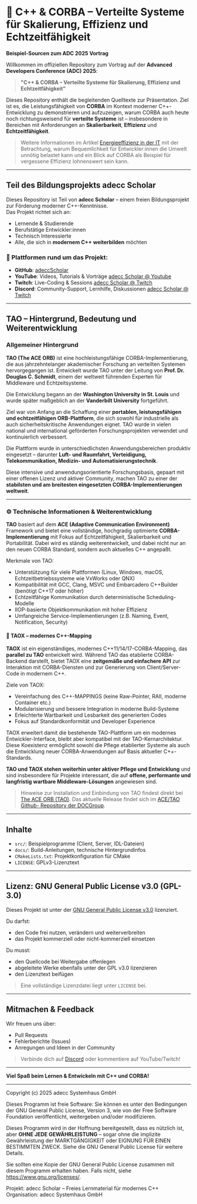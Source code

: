 # 🧠 C++ & CORBA – Verteilte Systeme für Skalierung, Effizienz und Echtzeitfähigkeit
**Beispiel-Sourcen zum ADC 2025 Vortrag**

Willkommen im offiziellen Repository zum Vortrag auf der **Advanced Developers Conference (ADC) 2025**:

> **"C++ & CORBA – Verteilte Systeme für Skalierung, Effizienz und Echtzeitfähigkeit"**

Dieses Repository enthält die begleitenden Quelltexte zur Präsentation. Ziel ist es, die Leistungsfähigkeit von **CORBA** im 
Kontext moderner C++-Entwicklung zu demonstrieren und aufzuzeigen, warum CORBA auch heute noch richtungsweisend 
für **verteilte Systeme** ist – insbesondere in Bereichen mit Anforderungen an **Skalierbarkeit**, **Effizienz** 
und **Echtzeitfähigkeit**.

> Weitere Informationen im Artikel [Energieeffizienz in der IT](https://www.linkedin.com/pulse/energieeffizienz-der-volker-hillmann-eeiee)
mit der Betrachtung, warum Bequemlichkeit für Entwickler:innen die Umwelt unnötig belastet kann und ein Blick auf CORBA als Beispiel für 
vergessene Effizienz lohnenswert sein kann.

---

## Teil des Bildungsprojekts **adecc Scholar**

Dieses Repository ist Teil von **adecc Scholar** – einem freien Bildungsprojekt zur Förderung moderner C++-Kenntnisse.  
Das Projekt richtet sich an:

- Lernende & Studierende
- Berufstätige Entwickler:innen
- Technisch Interessierte
- Alle, die sich in **modernem C++ weiterbilden** möchten

### 📡 Plattformen rund um das Projekt:

- **GitHub**: [adeccScholar](https://github.com/adeccScholar)
- **YouTube**: Videos, Tutorials & Vorträge [adecc Scholar @ Youtube](https://www.youtube.com/@adeccScholar)
- **Twitch**: Live-Coding & Sessions [adecc Scholar @ Twitch](https://www.twitch.tv/volker_adecc)
- **Discord**: Community-Support, Lernhilfe, Diskussionen [adecc Scholar @ Twitch](https://discord.com/invite/E8tzbu2FTY) 
---

## TAO – Hintergrund, Bedeutung und Weiterentwicklung

### Allgemeiner Hintergrund

**TAO (The ACE ORB)** ist eine hochleistungsfähige CORBA-Implementierung, die aus jahrzehntelanger akademischer Forschung 
an verteilten Systemen hervorgegangen ist. Entwickelt wurde TAO unter der Leitung von **Prof. Dr. Douglas C. Schmidt**, 
einem der weltweit führenden Experten für Middleware und Echtzeitsysteme. 

Die Entwicklung begann an der **Washington University in St. Louis** und wurde später maßgeblich an 
der **Vanderbilt University** fortgeführt.

Ziel war von Anfang an die Schaffung einer **portablen, leistungsfähigen und echtzeitfähigen ORB-Plattform**, die sich 
sowohl für industrielle als auch sicherheitskritische Anwendungen eignet. TAO wurde in vielen national und international 
geförderten Forschungsprojekten verwendet und kontinuierlich verbessert. 

Die Plattform wurde in unterschiedlichsten Anwendungsbereichen produktiv eingesetzt – 
darunter **Luft- und Raumfahrt, Verteidigung, Telekommunikation, Medizin- und Automatisierungstechnik**.

Diese intensive und anwendungsorientierte Forschungsbasis, gepaart mit einer offenen Lizenz und aktiver Community, 
machen TAO zu einer der **stabilsten und am breitesten eingesetzten CORBA-Implementierungen weltweit**.

---

### ⚙️ Technische Informationen & Weiterentwicklung

**TAO** basiert auf dem **ACE (Adaptive Communication Environment)** Framework und bietet eine vollständige, hochgradig 
optimierte **CORBA-Implementierung** mit Fokus auf Echtzeitfähigkeit, Skalierbarkeit und Portabilität. Dabei wird es 
ständig weiterentwickelt, und dabei nicht nur an den neuen CORBA Standard, sondern auch aktuelles C++ angepaßt. 

Merkmale von TAO:

- Unterstützung für viele Plattformen (Linux, Windows, macOS, Echtzeitbetriebssysteme wie VxWorks oder QNX)
- Kompatibilität mit GCC, Clang, MSVC und Embarcadero C++Builder (benötigt C++17 oder höher)
- Echtzeitfähige Kommunikation durch deterministische Scheduling-Modelle
- IIOP-basierte Objektkommunikation mit hoher Effizienz
- Umfangreiche Service-Implementierungen (z.B. Naming, Event, Notification, Security)

#### 🧩 TAOX – modernes C++-Mapping

**TAOX** ist ein eigenständiges, modernes C++11/14/17-CORBA-Mapping, das **parallel zu TAO** entwickelt wird. 
Während TAO das etablierte CORBA-Backend darstellt, bietet TAOX eine **zeitgemäße und einfachere API** zur 
Interaktion mit CORBA-Diensten und zur Generierung von Client/Server-Code in modernem C++.

Ziele von TAOX:

- Vereinfachung des C++-MAPPINGS (keine Raw-Pointer, RAII, moderne Container etc.)
- Modularisierung und bessere Integration in moderne Build-Systeme
- Erleichterte Wartbarkeit und Lesbarkeit des generierten Codes
- Fokus auf Standardkonformität und Developer Experience

TAOX erweitert damit die bestehende TAO-Plattform um ein modernes Entwickler-Interface, bleibt aber kompatibel mit 
der TAO-Kernarchitektur. Diese Koexistenz ermöglicht sowohl die Pflege etablierter Systeme als auch die Entwicklung 
neuer CORBA-Anwendungen auf Basis aktueller C++-Standards.

**TAO und TAOX stehen weiterhin unter aktiver Pflege und Entwicklung** und sind insbesondere für Projekte interessant, 
die auf **offene, performante und langfristig wartbare Middleware-Lösungen** angewiesen sind.

> Hinweise zur Installation und Einbindung von TAO findest direkt bei [The ACE ORB (TAO)](https://www.dre.vanderbilt.edu/TAO/).
Das aktuelle Release findet sich im [ACE/TAO Github- Repository der DOCGroup](https://github.com/DOCGroup/ACE_TAO/releases).

---

## Inhalte

- `src/`: Beispielprogramme (Client, Server, IDL-Dateien)
- `docs/`: Build-Anleitungen, technische Hintergrundinfos
- `CMakeLists.txt`: Projektkonfiguration für CMake
- `LICENSE`: GPLv3-Lizenztext

---

## Lizenz: GNU General Public License v3.0 (GPL-3.0)

Dieses Projekt ist unter der [GNU General Public License v3.0](https://www.gnu.org/licenses/gpl-3.0.html) lizenziert.

Du darfst:
- den Code frei nutzen, verändern und weiterverbreiten
- das Projekt kommerziell oder nicht-kommerziell einsetzen

Du musst:
- den Quellcode bei Weitergabe offenlegen
- abgeleitete Werke ebenfalls unter der GPL v3.0 lizenzieren
- den Lizenztext beifügen

> Eine vollständige Lizenzdatei liegt unter `LICENSE` bei.

---

## Mitmachen & Feedback

Wir freuen uns über:
- Pull Requests
- Fehlerberichte (Issues)
- Anregungen und Ideen in der Community

> Verbinde dich auf [Discord](https://discord.com/invite/E8tzbu2FTY) oder kommentiere auf YouTube/Twitch!

---

**Viel Spaß beim Lernen & Entwickeln mit C++ und CORBA!**

---

Copyright (c) 2025 adecc Systemhaus GmbH

Dieses Programm ist freie Software: Sie können es unter den Bedingungen der
GNU General Public License, Version 3, wie von der Free Software Foundation
veröffentlicht, weitergeben und/oder modifizieren.

Dieses Programm wird in der Hoffnung bereitgestellt, dass es nützlich ist,
aber **OHNE JEDE GEWÄHRLEISTUNG** – sogar ohne die implizite Gewährleistung der
MARKTGÄNGIGKEIT oder EIGNUNG FÜR EINEN BESTIMMTEN ZWECK. Siehe die GNU General Public License für weitere Details.

Sie sollten eine Kopie der GNU General Public License zusammen mit diesem Programm erhalten haben.
Falls nicht, siehe <https://www.gnu.org/licenses/>.

Projekt: adecc Scholar – Freies Lernmaterial für modernes C++
Organisation: adecc Systemhaus GmbH
